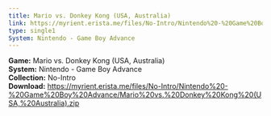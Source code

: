```yaml
---
title: Mario vs. Donkey Kong (USA, Australia)
link: https://myrient.erista.me/files/No-Intro/Nintendo%20-%20Game%20Boy%20Advance/Mario%20vs.%20Donkey%20Kong%20(USA,%20Australia).zip
type: single1
System: Nintendo - Game Boy Advance
---
```

<b>Game:</b> Mario vs. Donkey Kong (USA, Australia)<br>
<b>System:</b> Nintendo - Game Boy Advance<br>
<b>Collection:</b> No-Intro<br>
<b>Download:</b> https://myrient.erista.me/files/No-Intro/Nintendo%20-%20Game%20Boy%20Advance/Mario%20vs.%20Donkey%20Kong%20(USA,%20Australia).zip